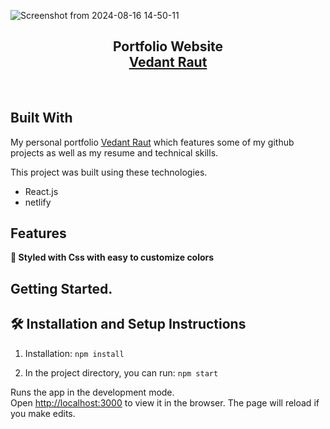 ![Screenshot from 2024-08-16 14-50-11](https://github.com/user-attachments/assets/57e5f4c5-b620-4b3b-995a-d50295bb9bdc)
<h2 align="center">
  Portfolio Website <br/>
  <a href="https://vedant2737portfolio.netlify.app/" target="_blank">Vedant Raut</a>
</h2>
<!-- <div align="center">
  <img alt="Demo" src=""![Uploading ved.png…]()
 />
</div> -->

<br/>

## Built With

My personal portfolio <a href="https://vedant2737portfolio.netlify.app/" target="_blank">Vedant Raut</a> which features some of my github projects as well as my resume and technical skills.<br/>

This project was built using these technologies.

- React.js
- netlify

## Features

**🎨 Styled with Css with easy to customize colors**

## Getting Started.

## 🛠 Installation and Setup Instructions

1. Installation: `npm install`

2. In the project directory, you can run: `npm start`

Runs the app in the development mode.\
Open [http://localhost:3000](https://vedant2737portfolio.netlify.app/) to view it in the browser.
The page will reload if you make edits.
